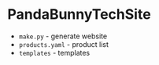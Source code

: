# PandaBunnyTechSite

* `make.py` - generate website
* `products.yaml` - product list
* `templates` - templates